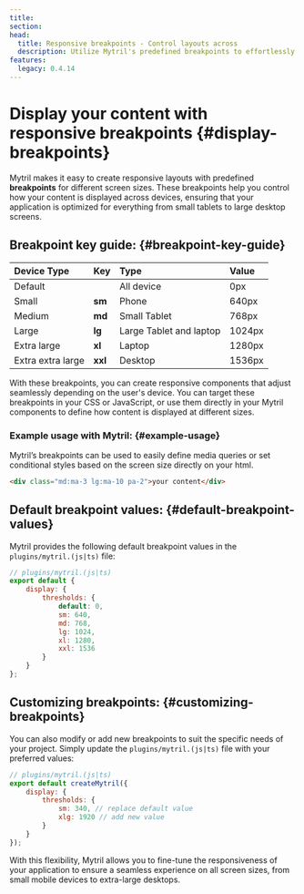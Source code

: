 ```yaml
---
title:
section:
head:
  title: Responsive breakpoints - Control layouts across
  description: Utilize Mytril's predefined breakpoints to effortlessly manage layouts across all screen sizes. Fine-tune or customize these breakpoints directly in your code for complete control over responsive design.
features:
  legacy: 0.4.14
---
```


# Display your content with responsive breakpoints {#display-breakpoints}

Mytril makes it easy to create responsive layouts with predefined **breakpoints** for different screen sizes. These breakpoints help you control how your content is displayed across devices, ensuring that your application is optimized for everything from small tablets to large desktop screens.

## Breakpoint key guide: {#breakpoint-key-guide}

| Device Type       | Key     | Type                    | Value  |
| :---------------- | :------ | :---------------------- | :----- |
| Default           |         | All device              | 0px    |
| Small             | **sm**  | Phone                   | 640px  |
| Medium            | **md**  | Small Tablet            | 768px  |
| Large             | **lg**  | Large Tablet and laptop | 1024px |
| Extra large       | **xl**  | Laptop                  | 1280px |
| Extra extra large | **xxl** | Desktop                 | 1536px |

With these breakpoints, you can create responsive components that adjust seamlessly depending on the user's device. You can target these breakpoints in your CSS or JavaScript, or use them directly in your Mytril components to define how content is displayed at different sizes.

### Example usage with Mytril: {#example-usage}

Mytril’s breakpoints can be used to easily define media queries or set conditional styles based on the screen size directly on your html.

```html
<div class="md:ma-3 lg:ma-10 pa-2">your content</div>
```

## Default breakpoint values: {#default-breakpoint-values}

Mytril provides the following default breakpoint values in the `plugins/mytril.(js|ts)` file:

```javascript
// plugins/mytril.(js|ts)
export default {
	display: {
		thresholds: {
			default: 0,
			sm: 640,
			md: 768,
			lg: 1024,
			xl: 1280,
			xxl: 1536
		}
	}
};
```

## Customizing breakpoints: {#customizing-breakpoints}

You can also modify or add new breakpoints to suit the specific needs of your project. Simply update the `plugins/mytril.(js|ts)` file with your preferred values:

```javascript
// plugins/mytril.(js|ts)
export default createMytril({
	display: {
		thresholds: {
			sm: 340, // replace default value
			xlg: 1920 // add new value
		}
	}
});
```

With this flexibility, Mytril allows you to fine-tune the responsiveness of your application to ensure a seamless experience on all screen sizes, from small mobile devices to extra-large desktops.
